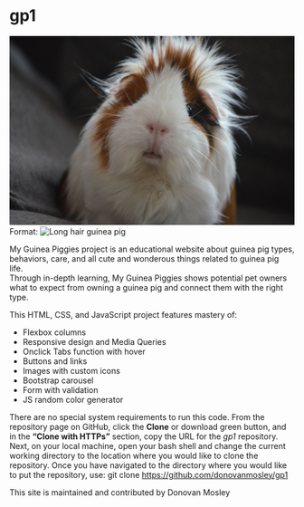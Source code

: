 # gp1

![GitHub Logo](img/karlijn-prot-3fjyk4CLfvA-unsplash.jpg)
Format: ![Long hair guinea pig](url)

My Guinea Piggies project is an educational website about guinea pig types, behaviors, care, and all cute and wonderous things related to guinea pig life.  
Through in-depth learning, My Guinea Piggies shows potential pet owners what to expect from owning a guinea pig and connect them with the right type.  

This HTML, CSS, and JavaScript project features mastery of:
* Flexbox columns
* Responsive design and Media Queries
* Onclick Tabs function with hover 
* Buttons and links
* Images with custom icons
* Bootstrap carousel
* Form with validation
* JS random color generator 

There are no special system requirements to run this code. From the repository page on GitHub, click the **Clone** or download green button, and in the **“Clone with HTTPs”** section, copy the URL for the *gp1* repository. Next, on your local machine, open your bash shell and change the current working directory to the location where you would like to clone the repository. Once you have navigated to the directory where you would like to put the repository, use: git clone https://github.com/donovanmosley/gp1 

This site is maintained and contributed by Donovan Mosley
